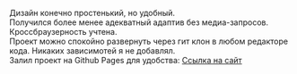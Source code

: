Дизайн конечно простенький, но удобный.<br>
Получился более менее адекватный адаптив без медиа-запросов.
Кроссбраузерность учтена.<br>
Проект можно спокойно развернуть через гит клон в любом редакторе кода. Никаких зависимотей я не добавлял.<br>
Залил проект на Github Pages для удобства: <a href= "https://andreykonoplich.github.io/Test-Task/" target = "_blank">Ссылка на сайт
